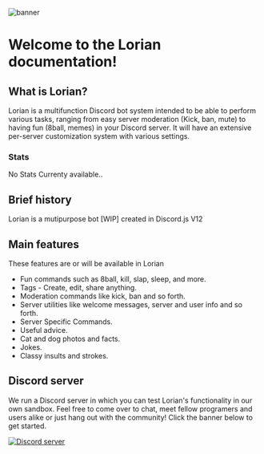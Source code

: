 
![banner](img/banner.png)
# Welcome to the Lorian documentation! 

## What is Lorian?

Lorian is a multifunction Discord bot system intended to be able to perform various tasks, ranging from easy server moderation \(Kick, ban, mute\) to having fun \(8ball, memes\) in your Discord server. It will have an extensive per-server customization system with various settings.

### Stats

No Stats Currenty available..

## Brief history

Lorian is a mutipurpose bot [WIP] created in Discord.js V12


## Main features

These features are or will be available in Lorian

* Fun commands such as 8ball, kill, slap, sleep, and more.
* Tags - Create, edit, share anything.
* Moderation commands like kick, ban and so forth.
* Server utilities like welcome messages, server and user info and so forth.
* Server Specific Commands.
* Useful advice.
* Cat and dog photos and facts.
* Jokes.
* Classy insults and strokes.

## Discord server

We run a Discord server in which you can test Lorian's functionality in our own sandbox. Feel free to come over to chat, meet fellow programers and users alike or just hang out with the community! Click the banner below to get started.

<a href="https://discord.gg/WK5EZWN"><img src="https://discordapp.com/api/guilds/379461989874794499/widget.png?style=banner2" alt="Discord server"></a>

